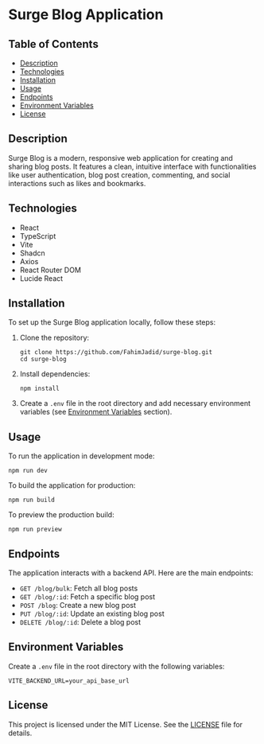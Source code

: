# Surge Blog Application

## Table of Contents
- [Description](#description)
- [Technologies](#technologies)
- [Installation](#installation)
- [Usage](#usage)
- [Endpoints](#endpoints)
- [Environment Variables](#environment-variables)
- [License](#license)

## Description

Surge Blog is a modern, responsive web application for creating and sharing blog posts. It features a clean, intuitive interface with functionalities like user authentication, blog post creation, commenting, and social interactions such as likes and bookmarks.

## Technologies

- React 
- TypeScript 
- Vite 
- Shadcn
- Axios
- React Router DOM 
- Lucide React

## Installation

To set up the Surge Blog application locally, follow these steps:

1. Clone the repository:
   ```
   git clone https://github.com/FahimJadid/surge-blog.git
   cd surge-blog
   ```

2. Install dependencies:
   ```
   npm install
   ```

3. Create a `.env` file in the root directory and add necessary environment variables (see [Environment Variables](#environment-variables) section).

## Usage

To run the application in development mode:

```
npm run dev
```

To build the application for production:

```
npm run build
```

To preview the production build:

```
npm run preview
```

## Endpoints

The application interacts with a backend API. Here are the main endpoints:

- `GET /blog/bulk`: Fetch all blog posts
- `GET /blog/:id`: Fetch a specific blog post
- `POST /blog`: Create a new blog post
- `PUT /blog/:id`: Update an existing blog post
- `DELETE /blog/:id`: Delete a blog post

## Environment Variables

Create a `.env` file in the root directory with the following variables:

```
VITE_BACKEND_URL=your_api_base_url

```

## License

This project is licensed under the MIT License. See the [LICENSE](LICENSE) file for details.
